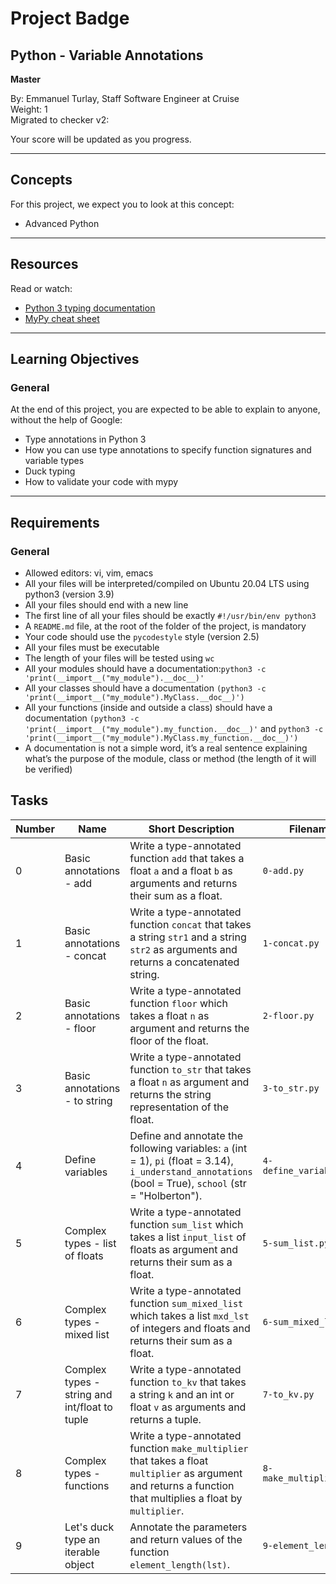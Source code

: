 # Project Badge

## Python - Variable Annotations

**Master**

By: Emmanuel Turlay, Staff Software Engineer at Cruise  
Weight: 1  
Migrated to checker v2:  

Your score will be updated as you progress.

---

## Concepts

For this project, we expect you to look at this concept:

- Advanced Python

---

## Resources

Read or watch:

- [Python 3 typing documentation](https://docs.python.org/3/library/typing.html)
- [MyPy cheat sheet](https://mypy.readthedocs.io/en/stable/cheat_sheet_py3.html)

---

## Learning Objectives

### General

At the end of this project, you are expected to be able to explain to anyone, without the help of Google:

- Type annotations in Python 3
- How you can use type annotations to specify function signatures and variable types
- Duck typing
- How to validate your code with mypy

---

## Requirements

### General

- Allowed editors: vi, vim, emacs
- All your files will be interpreted/compiled on Ubuntu 20.04 LTS using python3 (version 3.9)
- All your files should end with a new line
- The first line of all your files should be exactly `#!/usr/bin/env python3`
- A `README.md` file, at the root of the folder of the project, is mandatory
- Your code should use the `pycodestyle` style (version 2.5)
- All your files must be executable
- The length of your files will be tested using `wc`
- All your modules should have a documentation:```python3 -c 'print(__import__("my_module").__doc__)'```
- All your classes should have a documentation ```(python3 -c 'print(__import__("my_module").MyClass.__doc__)')```
- All your functions (inside and outside a class) should have a documentation ```(python3 -c 'print(__import__("my_module").my_function.__doc__)'``` and ```python3 -c 'print(__import__("my_module").MyClass.my_function.__doc__)')```
- A documentation is not a simple word, it’s a real sentence explaining what’s the purpose of the module, class or method (the length of it will be verified)

## Tasks

| Number | Name                             | Short Description                                                                                          | Filename                  |
|--------|----------------------------------|------------------------------------------------------------------------------------------------------------|---------------------------|
| 0      | Basic annotations - add          | Write a type-annotated function `add` that takes a float `a` and a float `b` as arguments and returns their sum as a float. | `0-add.py`                |
| 1      | Basic annotations - concat       | Write a type-annotated function `concat` that takes a string `str1` and a string `str2` as arguments and returns a concatenated string. | `1-concat.py`             |
| 2      | Basic annotations - floor        | Write a type-annotated function `floor` which takes a float `n` as argument and returns the floor of the float. | `2-floor.py`              |
| 3      | Basic annotations - to string    | Write a type-annotated function `to_str` that takes a float `n` as argument and returns the string representation of the float. | `3-to_str.py`             |
| 4      | Define variables                 | Define and annotate the following variables: `a` (int = 1), `pi` (float = 3.14), `i_understand_annotations` (bool = True), `school` (str = "Holberton"). | `4-define_variables.py`   |
| 5      | Complex types - list of floats   | Write a type-annotated function `sum_list` which takes a list `input_list` of floats as argument and returns their sum as a float. | `5-sum_list.py`           |
| 6      | Complex types - mixed list       | Write a type-annotated function `sum_mixed_list` which takes a list `mxd_lst` of integers and floats and returns their sum as a float. | `6-sum_mixed_list.py`     |
| 7      | Complex types - string and int/float to tuple | Write a type-annotated function `to_kv` that takes a string `k` and an int or float `v` as arguments and returns a tuple. | `7-to_kv.py`              |
| 8      | Complex types - functions        | Write a type-annotated function `make_multiplier` that takes a float `multiplier` as argument and returns a function that multiplies a float by `multiplier`. | `8-make_multiplier.py`     |
| 9      | Let's duck type an iterable object | Annotate the parameters and return values of the function `element_length(lst)`.                          | `9-element_length.py`      |
